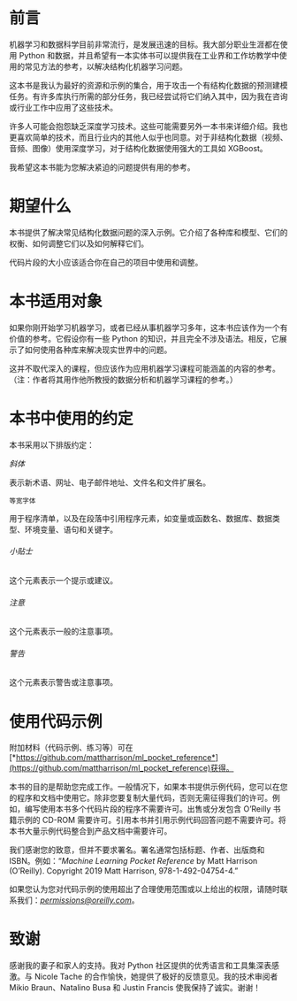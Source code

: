 # 前言

机器学习和数据科学目前非常流行，是发展迅速的目标。我大部分职业生涯都在使用 Python 和数据，并且希望有一本实体书可以提供我在工业界和工作坊教学中使用的常见方法的参考，以解决结构化机器学习问题。

这本书是我认为最好的资源和示例的集合，用于攻击一个有结构化数据的预测建模任务。有许多库执行所需的部分任务，我已经尝试将它们纳入其中，因为我在咨询或行业工作中应用了这些技术。

许多人可能会抱怨缺乏深度学习技术。这些可能需要另外一本书来详细介绍。我也更喜欢简单的技术，而且行业内的其他人似乎也同意。对于非结构化数据（视频、音频、图像）使用深度学习，对于结构化数据使用强大的工具如 XGBoost。

我希望这本书能为您解决紧迫的问题提供有用的参考。

# 期望什么

本书提供了解决常见结构化数据问题的深入示例。它介绍了各种库和模型、它们的权衡、如何调整它们以及如何解释它们。

代码片段的大小应该适合你在自己的项目中使用和调整。

# 本书适用对象

如果你刚开始学习机器学习，或者已经从事机器学习多年，这本书应该作为一个有价值的参考。它假设你有一些 Python 的知识，并且完全不涉及语法。相反，它展示了如何使用各种库来解决现实世界中的问题。

这并不取代深入的课程，但应该作为应用机器学习课程可能涵盖的内容的参考。（注：作者将其用作他所教授的数据分析和机器学习课程的参考。）

# 本书中使用的约定

本书采用以下排版约定：

*斜体*

表示新术语、网址、电子邮件地址、文件名和文件扩展名。

`等宽字体`

用于程序清单，以及在段落中引用程序元素，如变量或函数名、数据库、数据类型、环境变量、语句和关键字。

###### 小贴士

这个元素表示一个提示或建议。

###### 注意

这个元素表示一般的注意事项。

###### 警告

这个元素表示警告或注意事项。

# 使用代码示例

附加材料（代码示例、练习等）可在[*https://github.com/mattharrison/ml_pocket_reference*](https://github.com/mattharrison/ml_pocket_reference)获得。

本书的目的是帮助您完成工作。一般情况下，如果本书提供示例代码，您可以在您的程序和文档中使用它。除非您要复制大量代码，否则无需征得我们的许可。例如，编写使用本书多个代码片段的程序不需要许可。出售或分发包含 O’Reilly 书籍示例的 CD-ROM 需要许可。引用本书并引用示例代码回答问题不需要许可。将本书大量示例代码整合到产品文档中需要许可。

我们感谢您的致意，但并不要求署名。署名通常包括标题、作者、出版商和 ISBN。例如：“*Machine Learning Pocket Reference* by Matt Harrison (O’Reilly). Copyright 2019 Matt Harrison, 978-1-492-04754-4.”

如果您认为您对代码示例的使用超出了合理使用范围或以上给出的权限，请随时联系我们：*permissions@oreilly.com*。

# 致谢

感谢我的妻子和家人的支持。我对 Python 社区提供的优秀语言和工具集深表感激。与 Nicole Tache 的合作愉快，她提供了极好的反馈意见。我的技术审阅者 Mikio Braun、Natalino Busa 和 Justin Francis 使我保持了诚实。谢谢！
